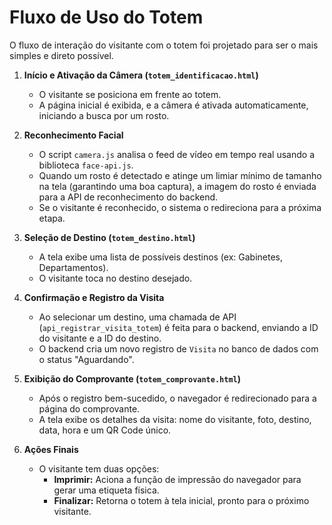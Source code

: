 # Fluxo de Uso do Totem

O fluxo de interação do visitante com o totem foi projetado para ser o mais simples e direto possível.

1.  **Início e Ativação da Câmera (`totem_identificacao.html`)**
    -   O visitante se posiciona em frente ao totem.
    -   A página inicial é exibida, e a câmera é ativada automaticamente, iniciando a busca por um rosto.

2.  **Reconhecimento Facial**
    -   O script `camera.js` analisa o feed de vídeo em tempo real usando a biblioteca `face-api.js`.
    -   Quando um rosto é detectado e atinge um limiar mínimo de tamanho na tela (garantindo uma boa captura), a imagem do rosto é enviada para a API de reconhecimento do backend.
    -   Se o visitante é reconhecido, o sistema o redireciona para a próxima etapa.

3.  **Seleção de Destino (`totem_destino.html`)**
    -   A tela exibe uma lista de possíveis destinos (ex: Gabinetes, Departamentos).
    -   O visitante toca no destino desejado.

4.  **Confirmação e Registro da Visita**
    -   Ao selecionar um destino, uma chamada de API (`api_registrar_visita_totem`) é feita para o backend, enviando a ID do visitante e a ID do destino.
    -   O backend cria um novo registro de `Visita` no banco de dados com o status "Aguardando".

5.  **Exibição do Comprovante (`totem_comprovante.html`)**
    -   Após o registro bem-sucedido, o navegador é redirecionado para a página do comprovante.
    -   A tela exibe os detalhes da visita: nome do visitante, foto, destino, data, hora e um QR Code único.

6.  **Ações Finais**
    -   O visitante tem duas opções:
        -   **Imprimir:** Aciona a função de impressão do navegador para gerar uma etiqueta física.
        -   **Finalizar:** Retorna o totem à tela inicial, pronto para o próximo visitante. 